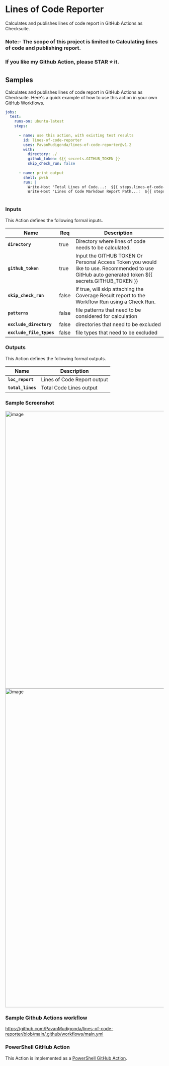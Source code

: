 # Lines of Code Reporter

Calculates and publishes lines of code report in GitHub Actions as Checksuite.

### Note:- The scope of this project is limited to Calculating lines of code and publishing report.
###  If you like my Github Action, please **STAR ⭐** it.

## Samples


Calculates and publishes lines of code report in GitHub Actions as Checksuite.
Here's a quick example of how to use this action in your own GitHub Workflows.

```yaml
jobs:
  test:
    runs-on: ubuntu-latest
    steps:
    
      - name: use this action, with existing test results
        id: lines-of-code-reporter
        uses: PavanMudigonda/lines-of-code-reporter@v1.2
        with:
          directory: ./
          github_token: ${{ secrets.GITHUB_TOKEN }}
          skip_check_run: false
          
      - name: print output
        shell: pwsh
        run: | 
          Write-Host 'Total Lines of Code...:  ${{ steps.lines-of-code-reporter.outputs.total_lines }}'
          Write-Host 'Lines of Code Markdown Report Path...:  ${{ steps.lines-of-code-reporter.outputs.loc_report }}' 
                    
```


### Inputs

This Action defines the following formal inputs.

| Name | Req | Description
|-|-|-|
|**`directory`**  | true | Directory where lines of code needs to be calculated. 
|**`github_token`** | true | Input the GITHUB TOKEN Or Personal Access Token you would like to use. Recommended to use GitHub auto generated token ${{ secrets.GITHUB_TOKEN }}
|**`skip_check_run`** | false | If true, will skip attaching the Coverage Result report to the Workflow Run using a Check Run. 
|**`patterns`**  | false | file patterns that need to be considered for calculation
|**`exclude_directory`**  | false | directories that need to be excluded
|**`exclude_file_types`**  | false | file types that need to be excluded


### Outputs

This Action defines the following formal outputs.

| Name | Description
|-|-|
| **`loc_report`** | Lines of Code Report output
| **`total_lines`** | Total Code Lines output

### Sample Screenshot

<img width="881" alt="image" src="https://user-images.githubusercontent.com/86745613/164104335-2aec8669-9d15-4fc4-9517-35b4b8ba1f30.png">


<img width="1013" alt="image" src="https://user-images.githubusercontent.com/86745613/164104559-9a27a09d-6abc-4a6e-96d0-e2decd00dff2.png">


### Sample Github Actions workflow 

https://github.com/PavanMudigonda/lines-of-code-reporter/blob/main/.github/workflows/main.yml


### PowerShell GitHub Action

This Action is implemented as a [PowerShell GitHub Action](https://github.com/ebekker/pwsh-github-action-base).

